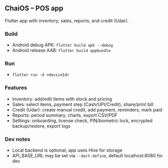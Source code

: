 ## ChaiOS – POS app

Flutter app with inventory, sales, reports, and credit (Udar).

### Build
- Android debug APK: `flutter build apk --debug`
- Android release AAB: `flutter build appbundle`

### Run
- `flutter run -d <deviceId>`

### Features
- Inventory: add/edit items with stock and pricing
- Sales: select items, payment step (Cash/UPI/Credit), share/print bill
- Credit (Udar): create manual credit, add payment, reminders, mark paid
- Reports: period summary, charts, export CSV/PDF
- Settings: onboarding, license check, PIN/biometric lock, encrypted backup/restore, export logs

### Dev notes
- Local backend is optional; app uses Hive for storage
- API_BASE_URL may be set via `--dart-define`, default localhost:8080 for dev
